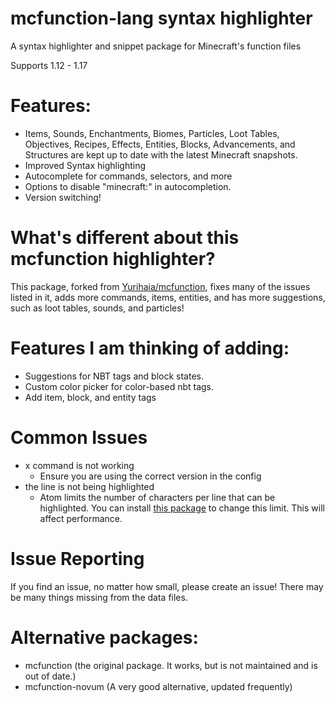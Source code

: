 # mcfunction-lang syntax highlighter

A syntax highlighter and snippet package for Minecraft's function files

Supports 1.12 - 1.17

# Features:

- Items, Sounds, Enchantments, Biomes, Particles, Loot Tables, Objectives, Recipes, Effects, Entities, Blocks, Advancements, and Structures are kept up to date with the latest Minecraft snapshots.
- Improved Syntax highlighting
- Autocomplete for commands, selectors, and more
- Options to disable "minecraft:" in autocompletion.
- Version switching!

# What's different about this mcfunction highlighter?

This package, forked from [Yurihaia/mcfunction](https://github.com/Bassab03/mcfunction), fixes many of the issues listed in it, adds more commands, items, entities, and has more suggestions, such as loot tables, sounds, and particles!

# Features I am thinking of adding:

- Suggestions for NBT tags and block states.
- Custom color picker for color-based nbt tags.
- Add item, block, and entity tags

# Common Issues
- x command is not working
  - Ensure you are using the correct version in the config
- the line is not being highlighted
  - Atom limits the number of characters per line that can be highlighted. You can install [this package](https://atom.io/packages/grammar-token-limit) to change this limit. This will affect performance.

# Issue Reporting
If you find an issue, no matter how small, please create an issue! There may be many things missing from the data files.

# Alternative packages:
- mcfunction (the original package. It works, but is not maintained and is out of date.)
- mcfunction-novum (A very good alternative, updated frequently)
